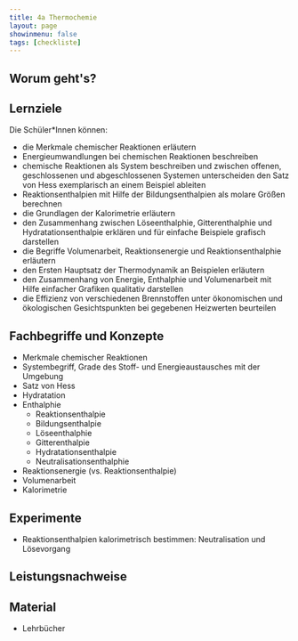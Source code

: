 ```yaml
---
title: 4a Thermochemie
layout: page
showinmenu: false
tags: [checkliste]
---
```


## Worum geht's?

## Lernziele

Die Schüler*Innen können:

- die Merkmale chemischer Reaktionen erläutern
- Energieumwandlungen bei chemischen Reaktionen beschreiben
- chemische Reaktionen als System beschreiben und zwischen offenen, geschlossenen und abgeschlossenen Systemen unterscheiden
den Satz von Hess exemplarisch an einem Beispiel ableiten
- Reaktionsenthalpien mit Hilfe der Bildungsenthalpien als molare Größen berechnen
- die Grundlagen der Kalorimetrie erläutern
- den Zusammenhang zwischen Löseenthalphie, Gitterenthalphie und Hydratationsenthalpie erklären und für einfache Beispiele grafisch darstellen
- die Begriffe Volumenarbeit, Reaktionsenergie und Reaktionsenthalphie erläutern
- den Ersten Hauptsatz der Thermodynamik an Beispielen erläutern
- den Zusammenhang von Energie, Enthalphie und Volumenarbeit mit Hilfe einfacher Grafiken qualitativ darstellen
- die Effizienz von verschiedenen Brennstoffen unter ökonomischen und ökologischen Gesichtspunkten bei gegebenen Heizwerten beurteilen

## Fachbegriffe und Konzepte

- Merkmale chemischer Reaktionen
- Systembegriff, Grade des Stoff- und Energieaustausches mit der Umgebung
- Satz von Hess
- Hydratation
- Enthalphie
	- Reaktionsenthalpie
	- Bildungsenthalpie
	- Löseenthalphie
	- Gitterenthalpie
	- Hydratationsenthalpie
	- Neutralisationsenthalphie
- Reaktionsenergie (vs. Reaktionsenthalpie)
- Volumenarbeit
- Kalorimetrie

## Experimente

- Reaktionsenthalpien kalorimetrisch bestimmen: Neutralisation und Lösevorgang

## Leistungsnachweise

## Material

- Lehrbücher


